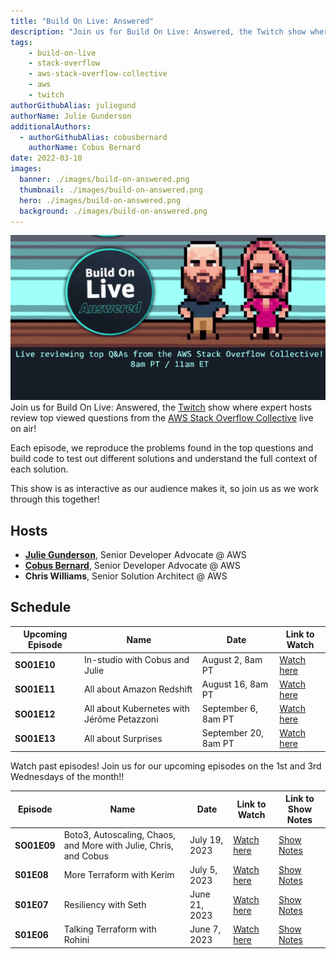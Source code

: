```yaml
---
title: "Build On Live: Answered"
description: "Join us for Build On Live: Answered, the Twitch show where expert hosts review top viewed questions from the AWS Stack Overflow Collective live on air!"
tags:
    - build-on-live
    - stack-overflow
    - aws-stack-overflow-collective
    - aws
    - twitch
authorGithubAlias: juliegund
authorName: Julie Gunderson
additionalAuthors: 
  - authorGithubAlias: cobusbernard
    authorName: Cobus Bernard
date: 2022-03-10
images:
  banner: ./images/build-on-answered.png
  thumbnail: ./images/build-on-answered.png
  hero: ./images/build-on-answered.png
  background: ./images/build-on-answered.png
---
```

![8-bit image of Julie and Cobus](images/buildonansweredgifimage.gif)
Join us for Build On Live: Answered, the [Twitch](https://twitch.tv/aws) show where expert hosts review top viewed questions from the [AWS Stack Overflow Collective](https://stackoverflow.com/collectives/aws) live on air!

Each episode, we reproduce the problems found in the top questions and build code to test out different solutions and understand the full context of each solution.

This show is as interactive as our audience makes it, so join us as we work through this together!

## Hosts

* [**Julie Gunderson**](https://twitter.com/Julie_Gund), Senior Developer Advocate @ AWS
* [**Cobus Bernard**](https://twitter.com/cobusbernard), Senior Developer Advocate @ AWS
* **Chris Williams**, Senior Solution Architect @ AWS

## Schedule

| Upcoming Episode | Name| Date | Link to Watch |
|--|--|--|--|
| **SO01E10** | In-studio with Cobus and Julie | August 2, 8am PT | [Watch here](https://twitch.tv) |
| **SO01E11** | All about Amazon Redshift | August 16, 8am PT | [Watch here](https://twitch.tv) |
| **SO01E12** | All about Kubernetes with Jérôme Petazzoni | September 6, 8am PT | [Watch here](https://twitch.tv) |
| **SO01E13** | All about Surprises | September 20, 8am PT | [Watch here](https://twitch.tv) |

Watch past episodes!
Join us for our upcoming episodes on the 1st and 3rd Wednesdays of the month!!

| Episode | Name| Date | Link to Watch | Link to Show Notes |
|--|--|--|--|--|
| **SO01E09** | Boto3, Autoscaling, Chaos, and More with Julie, Chris, and Cobus | July 19, 2023 | [Watch here](https://www.twitch.tv/videos/1876114874) | [Show Notes](/livestreams/build-on-answered/2023-07-19) |
| **S01E08**| More Terraform with Kerim | July 5, 2023 | [Watch here](https://www.twitch.tv/videos/1864025107 ) | [Show Notes](/livestreams/build-on-answered/2023-07-05)|
| **S01E07** | Resiliency with Seth | June 21, 2023 | [Watch here](https://www.twitch.tv/videos/1856494950 ) | [Show Notes](/livestreams/build-on-answered/2023-06-21)|
| **S01E06** | Talking Terraform with Rohini | June 7, 2023 | [Watch here](https://www.twitch.tv/videos/1850485117) | [Show Notes](/livestreams/build-on-answered/2023-06-07)|


